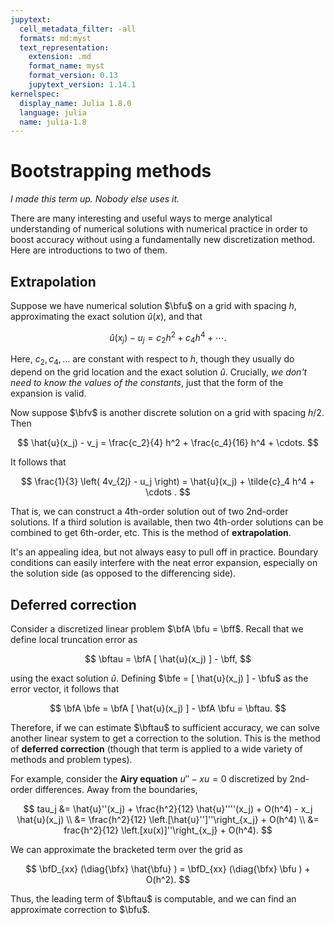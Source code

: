 ```yaml
---
jupytext:
  cell_metadata_filter: -all
  formats: md:myst
  text_representation:
    extension: .md
    format_name: myst
    format_version: 0.13
    jupytext_version: 1.14.1
kernelspec:
  display_name: Julia 1.8.0
  language: julia
  name: julia-1.8
---
```


# Bootstrapping methods

*I made this term up. Nobody else uses it.*

There are many interesting and useful ways to merge analytical understanding of numerical solutions with numerical practice in order to boost accuracy without using a fundamentally new discretization method. Here are introductions to two of them.

## Extrapolation

Suppose we have numerical solution $\bfu$ on a grid with spacing $h$, approximating the exact solution $\hat{u}(x)$, and that 

$$
\hat{u}(x_j) - u_j = c_2 h^2 + c_4 h^4 + \cdots. 
$$

Here, $c_2,c_4,\dots$ are constant with respect to $h$, though they usually do depend on the grid location and the exact solution $\hat{u}$. Crucially, *we don't need to know the values of the constants*, just that the form of the expansion is valid.

Now suppose $\bfv$ is another discrete solution on a grid with spacing $h/2$. Then 

$$
\hat{u}(x_j) - v_j = \frac{c_2}{4} h^2 + \frac{c_4}{16} h^4 + \cdots. 
$$

It follows that

$$
\frac{1}{3} \left( 4v_{2j} - u_j  \right) = \hat{u}(x_j) + \tilde{c}_4 h^4 + \cdots . 
$$

That is, we can construct a 4th-order solution out of two 2nd-order solutions. If a third solution is available, then two 4th-order solutions can be combined to get 6th-order, etc. This is the method of **extrapolation**.

It's an appealing idea, but not always easy to pull off in practice. Boundary conditions can easily interfere with the neat error expansion, especially on the solution side (as opposed to the differencing side). 

## Deferred correction

Consider a discretized linear problem $\bfA \bfu = \bff$. Recall that we define local truncation error as 

$$
\bftau = \bfA [ \hat{u}(x_j) ] - \bff, 
$$

using the exact solution $\hat{u}$. Defining $\bfe = [ \hat{u}(x_j) ] - \bfu$ as the error vector, it follows that 

$$
\bfA \bfe = \bfA [ \hat{u}(x_j) ] - \bfA \bfu = \bftau. 
$$

Therefore, if we can estimate $\bftau$ to sufficient accuracy, we can solve another linear system to get a correction to the solution. This is the method of **deferred correction** (though that term is applied to a wide variety of methods and problem types).

For example, consider the **Airy equation** $u''-xu=0$ discretized by 2nd-order differences. Away from the boundaries, 

$$
tau_j &= \hat{u}''(x_j) + \frac{h^2}{12} \hat{u}''''(x_j) + O(h^4)  - x_j \hat{u}(x_j) \\ 
&= \frac{h^2}{12} \left.[\hat{u}'']''\right_{x_j} + O(h^4)  \\ 
&= frac{h^2}{12} \left.[xu(x)]''\right_{x_j} + O(h^4). 
$$

We can approximate the bracketed term over the grid as 

$$
\bfD_{xx} (\diag{\bfx} \hat{\bfu} ) = \bfD_{xx} (\diag{\bfx} \bfu ) + O(h^2). 
$$

Thus, the leading term of $\bftau$ is computable, and we can find an approximate correction to $\bfu$.

